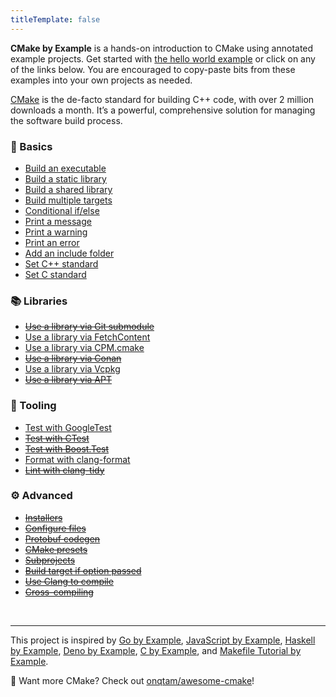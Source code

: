 ```yaml
---
titleTemplate: false
---
```


<b>CMake by Example</b> is a hands-on introduction to CMake using annotated example projects. Get started with [the hello world example](/build-executable/) or click on any of the links below. You are encouraged to copy-paste bits from these examples into your own projects as needed.

[CMake](https://cmake.org/) is the de-facto standard for building C++ code, with over 2 million downloads a month. It’s a powerful, comprehensive solution for managing the software build process.

<div :class="$style.grid"><div :class="$style.gridItem">

### 🚩 Basics

- [Build an executable](/build-executable/)
- [Build a static library](/build-library/)
- [Build a shared library](/build-library/)
- [Build multiple targets](/build-multiple-targets/)
- [Conditional if/else](/if-else/)
- [Print a message](/print-message/)
- [Print a warning](/print-message/)
- [Print an error](/print-message/)
- [Add an include folder](/add-include-folder/)
- [Set C++ standard](/set-cpp-standard/)
- [Set C standard](/set-cpp-standard/)

</div><div :class="$style.gridItem">

### 📚 Libraries

- ~~[Use a library via Git submodule](/use-library-submodule/)~~
- [Use a library via FetchContent](/use-library-fetchcontent/)
- [Use a library via CPM.cmake](/use-library-cpm/)
- ~~[Use a library via Conan](/use-library-conan/)~~
- [Use a library via Vcpkg](/use-library-vcpkg/)
- ~~[Use a library via APT](/use-library-apt/)~~

</div><div :class="$style.gridItem">

### 🧰 Tooling

- [Test with GoogleTest](/googletest/)
- ~~[Test with CTest](/ctest/)~~
- ~~[Test with Boost.Test](/boost-test/)~~
- [Format with clang-format](/clang-format/)
- ~~[Lint with clang-tidy](/clang-tidy/)~~

</div><div :class="$style.gridItem">

### ⚙️ Advanced

- ~~[Installers](/installers/)~~
- ~~[Configure files](/configure/)~~
- ~~[Protobuf codegen](/protobuf-codegen/)~~
- ~~[CMake presets](/presets/)~~
- ~~[Subprojects](/subprojects/)~~
- ~~[Build target if option passed](/if-option/)~~
- ~~[Use Clang to compile](/use-clang/)~~
- ~~[Cross-compiling](/cross-compile/)~~

</div></div>

<br />
<hr />

This project is inspired by [Go by Example](https://gobyexample.com/), [JavaScript by Example](https://javascriptbyexample.com/), [Haskell by Example](https://lotz84.github.io/haskellbyexample/), [Deno by Example](https://examples.deno.land/), [C by Example](https://www.cbyexample.com/), and [Makefile Tutorial by Example](https://makefiletutorial.com/).

👀 Want more CMake? Check out [onqtam/awesome-cmake](https://github.com/onqtam/awesome-cmake)!

<style module>
@media screen and (min-width: 600px) {
  .grid {
    display: flex;
    flex-wrap: wrap;
  }
  .gridItem {
    flex: 0 0 calc(50% - 20px); /* Adjust the width as needed */
    margin: 10px;
  }
}
</style>
